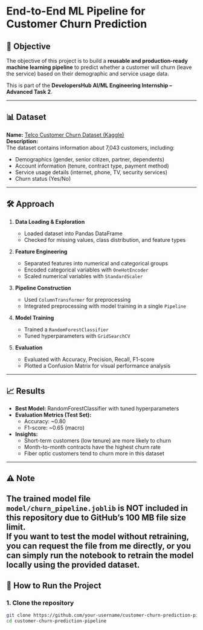 # End-to-End ML Pipeline for Customer Churn Prediction

## 📌 Objective
The objective of this project is to build a **reusable and production-ready machine learning pipeline** to predict whether a customer will churn (leave the service) based on their demographic and service usage data.

This is part of the **DevelopersHub AI/ML Engineering Internship – Advanced Task 2**.

---

## 📊 Dataset
**Name:** [Telco Customer Churn Dataset (Kaggle)](https://www.kaggle.com/blastchar/telco-customer-churn)  
**Description:**  
The dataset contains information about 7,043 customers, including:
- Demographics (gender, senior citizen, partner, dependents)
- Account information (tenure, contract type, payment method)
- Service usage details (internet, phone, TV, security services)
- Churn status (Yes/No)

---

## 🛠 Approach
1. **Data Loading & Exploration**
   - Loaded dataset into Pandas DataFrame
   - Checked for missing values, class distribution, and feature types

2. **Feature Engineering**
   - Separated features into numerical and categorical groups
   - Encoded categorical variables with `OneHotEncoder`
   - Scaled numerical variables with `StandardScaler`

3. **Pipeline Construction**
   - Used `ColumnTransformer` for preprocessing
   - Integrated preprocessing with model training in a single `Pipeline`

4. **Model Training**
   - Trained a `RandomForestClassifier`
   - Tuned hyperparameters with `GridSearchCV`

5. **Evaluation**
   - Evaluated with Accuracy, Precision, Recall, F1-score
   - Plotted a Confusion Matrix for visual performance analysis

---

## 📈 Results
- **Best Model:** RandomForestClassifier with tuned hyperparameters
- **Evaluation Metrics (Test Set):**
  - Accuracy: ~0.80
  - F1-score: ~0.65 (macro)
- **Insights:**
  - Short-term customers (low tenure) are more likely to churn
  - Month-to-month contracts have the highest churn rate
  - Fiber optic customers tend to churn more in this dataset

---
## ⚠ Note
The trained model file `model/churn_pipeline.joblib` is **NOT included** in this repository due to GitHub’s 100 MB file size limit.  
If you want to test the model without retraining, you can request the file from me directly, or you can simply run the notebook to retrain the model locally using the provided dataset.
---
## 🚀 How to Run the Project
### **1. Clone the repository**
```bash
git clone https://github.com/your-username/customer-churn-prediction-pipeline.git
cd customer-churn-prediction-pipeline
